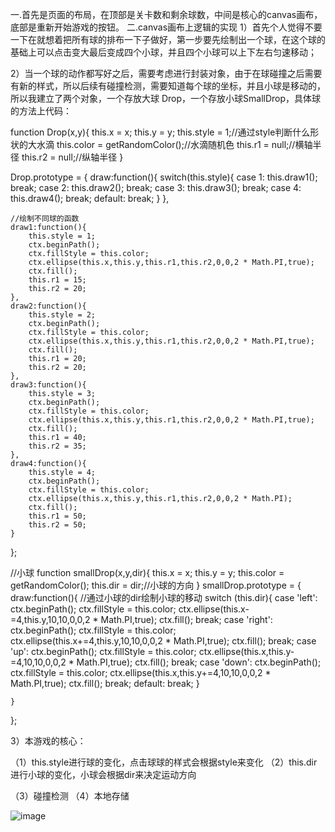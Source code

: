 一.首先是页面的布局，在顶部是关卡数和剩余球数，中间是核心的canvas画布，底部是重新开始游戏的按钮。
二.canvas画布上逻辑的实现
1）首先个人觉得不要一下在就想着把所有球的排布一下子做好，第一步要先绘制出一个球，在这个球的基础上可以点击变大最后变成四个小球，并且四个小球可以上下左右匀速移动；

2）当一个球的动作都写好之后，需要考虑进行封装对象，由于在球碰撞之后需要有新的样式，所以后续有碰撞检测，需要知道每个球的坐标，并且小球是移动的，所以我建立了两个对象，一个存放大球 Drop，一个存放小球SmallDrop，具体球的方法上代码：

function Drop(x,y){
    this.x = x;
    this.y = y;
    this.style = 1;//通过style判断什么形状的大水滴
    this.color = getRandomColor();//水滴随机色
    this.r1 = null;//横轴半径
    this.r2 = null;//纵轴半径
}

Drop.prototype = {
    draw:function(){
        switch(this.style){
            case 1:
                this.draw1();
                break;
            case 2:
                this.draw2();
                break;
            case 3:
                this.draw3();
                break;
            case 4:
                this.draw4();
                break;
            default:
                break;
        }
    },

    //绘制不同球的函数
    draw1:function(){
        this.style = 1;
        ctx.beginPath();
        ctx.fillStyle = this.color;
        ctx.ellipse(this.x,this.y,this.r1,this.r2,0,0,2 * Math.PI,true);
        ctx.fill();
        this.r1 = 15;
        this.r2 = 20;
    },
    draw2:function(){
        this.style = 2;
        ctx.beginPath();
        ctx.fillStyle = this.color;
        ctx.ellipse(this.x,this.y,this.r1,this.r2,0,0,2 * Math.PI,true);
        ctx.fill();
        this.r1 = 20;
        this.r2 = 20;
    },
    draw3:function(){
        this.style = 3;
        ctx.beginPath();
        ctx.fillStyle = this.color;
        ctx.ellipse(this.x,this.y,this.r1,this.r2,0,0,2 * Math.PI,true);
        ctx.fill();
        this.r1 = 40;
        this.r2 = 35;
    },
    draw4:function(){
        this.style = 4;
        ctx.beginPath();
        ctx.fillStyle = this.color;
        ctx.ellipse(this.x,this.y,this.r1,this.r2,0,0,2 * Math.PI);
        ctx.fill();
        this.r1 = 50;
        this.r2 = 50;
    }
};

//小球
function smallDrop(x,y,dir){
    this.x = x;
    this.y = y;
    this.color = getRandomColor();
    this.dir = dir;//小球的方向
}
smallDrop.prototype = {
    draw:function(){
        //通过小球的dir绘制小球的移动
        switch (this.dir){
            case 'left':
                ctx.beginPath();
                ctx.fillStyle = this.color;
                ctx.ellipse(this.x-=4,this.y,10,10,0,0,2 * Math.PI,true);
                ctx.fill();
                break;
            case 'right':
                ctx.beginPath();
                ctx.fillStyle = this.color;
                ctx.ellipse(this.x+=4,this.y,10,10,0,0,2 * Math.PI,true);
                ctx.fill();
                break;
            case 'up':
                ctx.beginPath();
                ctx.fillStyle = this.color;
                ctx.ellipse(this.x,this.y-=4,10,10,0,0,2 * Math.PI,true);
                ctx.fill();
                break;
            case 'down':
                ctx.beginPath();
                ctx.fillStyle = this.color;
                ctx.ellipse(this.x,this.y+=4,10,10,0,0,2 * Math.PI,true);
                ctx.fill();
                break;
            default:
                break;
        }

    }
};

3）本游戏的核心：

（1）this.style进行球的变化，点击球球的样式会根据style来变化
（2）this.dir进行小球的变化，小球会根据dir来决定运动方向

（3）碰撞检测 
（4）本地存储

![image](https://github.com/chancejl/test/blob/master/color.png)
